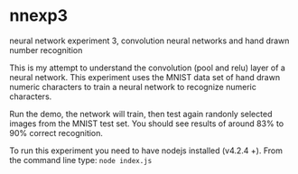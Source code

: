 # nnexp3
neural network experiment 3, convolution neural networks and hand drawn number recognition

This is my attempt to understand the convolution (pool and relu) layer of a neural network. This experiment uses the MNIST data set of hand drawn numeric characters to train a neural network to recognize numeric characters.

Run the demo, the network will train, then test again randonly selected images from the MNIST test set. You should see results of around 83% to 90% correct recognition.

To run this experiment you need to have nodejs installed (v4.2.4 +). From the command line type: `node index.js`
